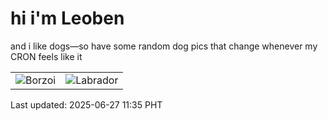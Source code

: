 # hi i'm Leoben

and i like dogs—so have some random dog pics that change whenever my CRON feels like it

|  |  |
|--------|----------|
| ![Borzoi](https://random-dog-vercel.vercel.app/api/random-borzoi?v=1750995300) | ![Labrador](https://random-dog-vercel.vercel.app/api/random-labrador?v=1750995300) |

Last updated: 2025-06-27 11:35 PHT
